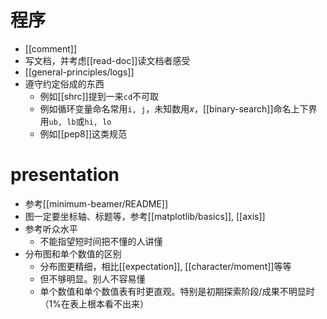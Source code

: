 # 程序
- [[comment]]
- 写文档，并考虑[[read-doc]]读文档者感受
- [[general-principles/logs]]
- 遵守约定俗成的东西
  - 例如[[shrc]]提到一来`cd`不可取
  - 例如循环变量命名常用`i, j`，未知数用$x$，[[binary-search]]命名上下界用`ub, lb`或`hi, lo`
  - 例如[[pep8]]这类规范
# presentation
- 参考[[minimum-beamer/README]]
- 图一定要坐标轴、标题等，参考[[matplotlib/basics]], [[axis]]
- 参考听众水平
  - 不能指望短时间把不懂的人讲懂
- 分布图和单个数值的区别
  - 分布图更精细，相比[[expectation]], [[character/moment]]等等
  - 但不够明显。别人不容易懂
  - 单个数值和单个数值表有时更直观。特别是初期探索阶段/成果不明显时（1%在表上根本看不出来）